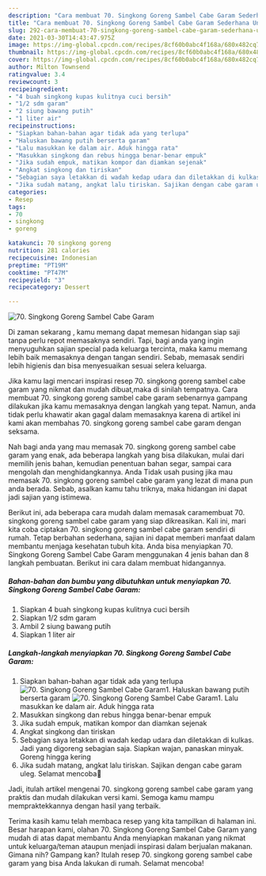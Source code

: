 ```yaml
---
description: "Cara membuat 70. Singkong Goreng Sambel Cabe Garam Sederhana Untuk Jualan"
title: "Cara membuat 70. Singkong Goreng Sambel Cabe Garam Sederhana Untuk Jualan"
slug: 292-cara-membuat-70-singkong-goreng-sambel-cabe-garam-sederhana-untuk-jualan
date: 2021-03-30T14:43:47.975Z
image: https://img-global.cpcdn.com/recipes/8cf60b0abc4f168a/680x482cq70/70-singkong-goreng-sambel-cabe-garam-foto-resep-utama.jpg
thumbnail: https://img-global.cpcdn.com/recipes/8cf60b0abc4f168a/680x482cq70/70-singkong-goreng-sambel-cabe-garam-foto-resep-utama.jpg
cover: https://img-global.cpcdn.com/recipes/8cf60b0abc4f168a/680x482cq70/70-singkong-goreng-sambel-cabe-garam-foto-resep-utama.jpg
author: Milton Townsend
ratingvalue: 3.4
reviewcount: 3
recipeingredient:
- "4 buah singkong kupas kulitnya cuci bersih"
- "1/2 sdm garam"
- "2 siung bawang putih"
- "1 liter air"
recipeinstructions:
- "Siapkan bahan-bahan agar tidak ada yang terlupa"
- "Haluskan bawang putih berserta garam"
- "Lalu masukkan ke dalam air. Aduk hingga rata"
- "Masukkan singkong dan rebus hingga benar-benar empuk"
- "Jika sudah empuk, matikan kompor dan diamkan sejenak"
- "Angkat singkong dan tiriskan"
- "Sebagian saya letakkan di wadah kedap udara dan diletakkan di kulkas. Jadi yang digoreng sebagian saja. Siapkan wajan, panaskan minyak. Goreng hingga kering"
- "Jika sudah matang, angkat lalu tiriskan. Sajikan dengan cabe garam uleg. Selamat mencoba💜"
categories:
- Resep
tags:
- 70
- singkong
- goreng

katakunci: 70 singkong goreng 
nutrition: 281 calories
recipecuisine: Indonesian
preptime: "PT19M"
cooktime: "PT47M"
recipeyield: "3"
recipecategory: Dessert

---
```



![70. Singkong Goreng Sambel Cabe Garam](https://img-global.cpcdn.com/recipes/8cf60b0abc4f168a/680x482cq70/70-singkong-goreng-sambel-cabe-garam-foto-resep-utama.jpg)

Di zaman  sekarang , kamu memang dapat memesan hidangan siap saji tanpa perlu repot memasaknya sendiri. Tapi, bagi anda yang ingin menyuguhkan sajian special pada keluarga tercinta, maka kamu memang lebih baik memasaknya dengan tangan sendiri. Sebab, memasak sendiri lebih higienis dan bisa menyesuaikan sesuai selera keluarga.

Jika kamu lagi mencari inspirasi resep 70. singkong goreng sambel cabe garam yang nikmat dan mudah dibuat,maka di sinilah tempatnya. Cara membuat 70. singkong goreng sambel cabe garam  sebenarnya gampang dilakukan jika kamu memasaknya dengan langkah yang tepat. Namun, anda tidak perlu khawatir akan gagal dalam memasaknya 
karena di artikel ini kami akan membahas 70. singkong goreng sambel cabe garam dengan seksama.  



Nah bagi anda yang mau memasak 70. singkong goreng sambel cabe garam yang enak, ada beberapa langkah yang bisa dilakukan, mulai dari memilih jenis bahan, kemudian penentuan bahan segar, sampai cara mengolah dan menghidangkannya. Anda Tidak usah pusing jika mau memasak 70. singkong goreng sambel cabe garam yang lezat di mana pun anda berada. Sebab, asalkan kamu  tahu triknya, maka hidangan ini dapat jadi sajian yang istimewa.

Berikut ini, ada beberapa cara mudah dalam memasak caramembuat 70. singkong goreng sambel cabe garam yang siap dikreasikan. Kali ini, mari kita coba ciptakan 70. singkong goreng sambel cabe garam sendiri di rumah. Tetap berbahan sederhana, sajian ini dapat memberi manfaat dalam membantu menjaga kesehatan tubuh kita. Anda bisa menyiapkan 70. Singkong Goreng Sambel Cabe Garam menggunakan 4 jenis bahan dan 8 langkah pembuatan. Berikut ini cara dalam membuat hidangannya.

<!--inarticleads1-->

##### Bahan-bahan dan bumbu yang dibutuhkan untuk menyiapkan 70. Singkong Goreng Sambel Cabe Garam:

1. Siapkan 4 buah singkong kupas kulitnya cuci bersih
1. Siapkan 1/2 sdm garam
1. Ambil 2 siung bawang putih
1. Siapkan 1 liter air




<!--inarticleads2-->

##### Langkah-langkah menyiapkan 70. Singkong Goreng Sambel Cabe Garam:

1. Siapkan bahan-bahan agar tidak ada yang terlupa
<img src="https://img-global.cpcdn.com/steps/06819d9f61bb44b8/160x128cq70/70-singkong-goreng-sambel-cabe-garam-langkah-memasak-1-foto.jpg" alt="70. Singkong Goreng Sambel Cabe Garam">1. Haluskan bawang putih berserta garam
<img src="https://img-global.cpcdn.com/steps/d59026fc81b5d166/160x128cq70/70-singkong-goreng-sambel-cabe-garam-langkah-memasak-2-foto.jpg" alt="70. Singkong Goreng Sambel Cabe Garam">1. Lalu masukkan ke dalam air. Aduk hingga rata
1. Masukkan singkong dan rebus hingga benar-benar empuk
1. Jika sudah empuk, matikan kompor dan diamkan sejenak
1. Angkat singkong dan tiriskan
1. Sebagian saya letakkan di wadah kedap udara dan diletakkan di kulkas. Jadi yang digoreng sebagian saja. Siapkan wajan, panaskan minyak. Goreng hingga kering
1. Jika sudah matang, angkat lalu tiriskan. Sajikan dengan cabe garam uleg. Selamat mencoba💜




Jadi, itulah artikel mengenai  70. singkong goreng sambel cabe garam  yang praktis dan mudah dilakukan versi kami. Semoga kamu mampu mempraktekkannya dengan hasil yang terbaik. 

Terima kasih kamu telah membaca resep yang kita tampilkan di halaman ini. Besar harapan kami, olahan  70. Singkong Goreng Sambel Cabe Garam yang mudah di atas dapat membantu Anda menyiapkan makanan yang nikmat untuk keluarga/teman ataupun menjadi inspirasi dalam berjualan makanan. Gimana nih? Gampang kan? Itulah resep 70. singkong goreng sambel cabe garam yang bisa Anda lakukan di rumah. Selamat mencoba!


